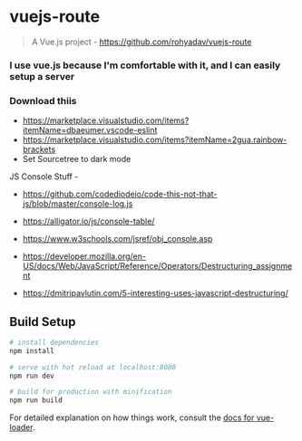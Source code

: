 # vuejs-route

> A Vue.js project - https://github.com/rohyadav/vuejs-route

### I use vue.js because I'm comfortable with it, and I can easily setup a server

### Download thiis

-   https://marketplace.visualstudio.com/items?itemName=dbaeumer.vscode-eslint
-   https://marketplace.visualstudio.com/items?itemName=2gua.rainbow-brackets
-   Set Sourcetree to dark mode

JS Console Stuff -

-   https://github.com/codediodeio/code-this-not-that-js/blob/master/console-log.js
-   https://alligator.io/js/console-table/
-   https://www.w3schools.com/jsref/obj_console.asp

-   https://developer.mozilla.org/en-US/docs/Web/JavaScript/Reference/Operators/Destructuring_assignment
-   https://dmitripavlutin.com/5-interesting-uses-javascript-destructuring/

## Build Setup

```bash
# install dependencies
npm install

# serve with hot reload at localhost:8080
npm run dev

# build for production with minification
npm run build
```

For detailed explanation on how things work, consult the [docs for vue-loader](http://vuejs.github.io/vue-loader).
